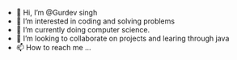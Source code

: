 - 👋 Hi, I’m @Gurdev singh
- 👀 I’m interested in coding and solving problems
- 🌱 I’m currently doing computer science. 
- 💞️ I’m looking to collaborate on projects and learing through java 
- 📫 How to reach me ...

<!---
Gurdl/Gurdl is a ✨ special ✨ repository because its `README.md` (this file) appears on your GitHub profile.
You can click the Preview link to take a look at your changes.
--->
